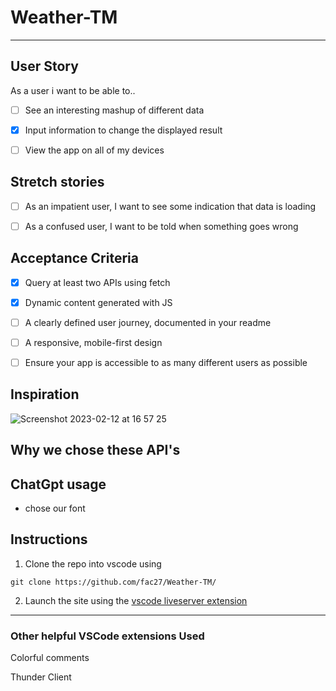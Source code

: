 # Weather-TM
---


## User Story

As a user i want to be able to..

- [ ] See an interesting mashup of different data
- [x] Input information to change the displayed result
- [ ] View the app on all of my devices


## Stretch stories 

- [ ] As an impatient user, I want to see some indication that data is loading
- [ ] As a confused user, I want to be told when something goes wrong


## Acceptance Criteria 

- [x] Query at least two APIs using fetch
- [x] Dynamic content generated with JS
- [ ] A clearly defined user journey, documented in your readme
- [ ] A responsive, mobile-first design
- [ ] Ensure your app is accessible to as many different users as possible


## Inspiration

![Screenshot 2023-02-12 at 16 57 25](https://user-images.githubusercontent.com/44851616/218325225-f94ebf2f-5f2a-4ba0-a736-1aa76ab69f52.png)


## Why we chose these API's



## ChatGpt usage

- chose our font


## Instructions

1. Clone the repo into vscode using 
```
git clone https://github.com/fac27/Weather-TM/
```
2. Launch the site using the [vscode liveserver extension](https://marketplace.visualstudio.com/items?itemName=ritwickdey.LiveServer)

---
### Other helpful VSCode extensions Used

Colorful comments

Thunder Client
